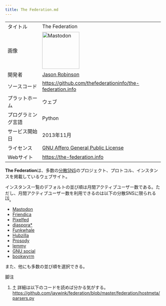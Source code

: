 ```yaml
---
title: The Federation.md
---
```

<div class="mw-parser-output">

|                    |                                                                                                                                                                                                                                                                                                                                       |
|--------------------|---------------------------------------------------------------------------------------------------------------------------------------------------------------------------------------------------------------------------------------------------------------------------------------------------------------------------------------|
| タイトル           | The Federation                                                                                                                                                                                                                                                                                                                        |
| 画像               | <a href="/%E3%83%95%E3%82%A1%E3%82%A4%E3%83%AB:Mastodon_logo.png" class="image" title="Mastodon"><img src="/images/thumb/0/00/Mastodon_logo.png/120px-Mastodon_logo.png" srcset="/images/thumb/0/00/Mastodon_logo.png/180px-Mastodon_logo.png 1.5x, /images/0/00/Mastodon_logo.png 2x" width="120" height="120" alt="Mastodon" /></a> |
| 開発者             | <a href="https://jasonrobinson.me" class="external text" rel="nofollow">Jason Robinson</a>                                                                                                                                                                                                                                            |
| ソースコード       | <a href="https://github.com/thefederationinfo/the-federation.info" class="external free" rel="nofollow">https://github.com/thefederationinfo/the-federation.info</a>                                                                                                                                                                  |
| プラットホーム     | ウェブ                                                                                                                                                                                                                                                                                                                                |
| プログラミング言語 | Python                                                                                                                                                                                                                                                                                                                                |
| サービス開始日     | 2013年11月                                                                                                                                                                                                                                                                                                                            |
| ライセンス         | [GNU Affero General Public License](/GNU_Affero_General_Public_License "GNU Affero General Public License")                                                                                                                                                                                                                           |
| Webサイト          | <a href="https://the-federation.info" class="external free" rel="nofollow">https://the-federation.info</a>                                                                                                                                                                                                                            |

  

**The Federation**は、多数の[分散SNS](/%E5%88%86%E6%95%A3SNS "分散SNS")のプロジェクト、プロトコル、インスタンスを掲載しているウェブサイト。

インスタンス一覧のデフォルトの並び順は月間アクティブユーザー数である。ただし、月間アクティブユーザー数を利用できるのは以下の分散SNSに限られる<sup>[\[1\]](#cite_note-1)</sup>。

-   [Mastodon](/Mastodon "Mastodon")
-   [Friendica](/Friendica "Friendica")
-   <a href="/Pixelfed" class="new" title="Pixelfed (存在しないページ)">Pixelfed</a>
-   <a href="/Diaspora*" class="new" title="Diaspora* (存在しないページ)">diaspora*</a>
-   <a href="/Funkwhale" class="new" title="Funkwhale (存在しないページ)">Funkwhale</a>
-   <a href="/Hubzilla" class="new" title="Hubzilla (存在しないページ)">Hubzilla</a>
-   <a href="/Prosody" class="new" title="Prosody (存在しないページ)">Prosody</a>
-   <a href="/Lemmy" class="new" title="Lemmy (存在しないページ)">lemmy</a>
-   [GNU social](/GNU_social "GNU social")
-   <a href="/Bookwyrm" class="new" title="Bookwyrm (存在しないページ)">bookwyrm</a>

また、他にも多数の並び順を選択できる。

脚注

<div class="mw-references-wrap">

1.  [↑](#cite_ref-1)
    詳細は以下のコードを読めば分かる気がする。 <a href="https://github.com/jaywink/federation/blob/master/federation/hostmeta/parsers.py" class="external free" rel="nofollow">https://github.com/jaywink/federation/blob/master/federation/hostmeta/parsers.py</a>

</div>

</div>

